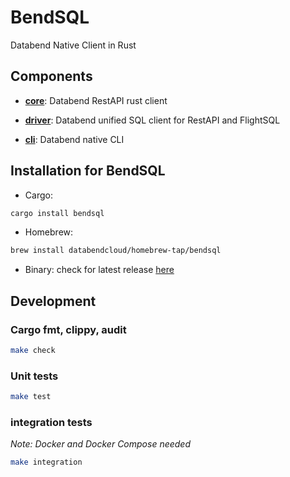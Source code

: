 # BendSQL

Databend Native Client in Rust

## Components

- [**core**](core): Databend RestAPI rust client

- [**driver**](driver): Databend unified SQL client for RestAPI and FlightSQL

- [**cli**](cli): Databend native CLI


## Installation for BendSQL

* Cargo:
```bash
cargo install bendsql
```

* Homebrew:
```bash
brew install databendcloud/homebrew-tap/bendsql
```

* Binary: check for latest release [here](https://github.com/datafuselabs/databend-client/releases)


## Development

### Cargo fmt, clippy, audit

```bash
make check
```

### Unit tests

```bash
make test
```

### integration tests

*Note: Docker and Docker Compose needed*

```bash
make integration
```
